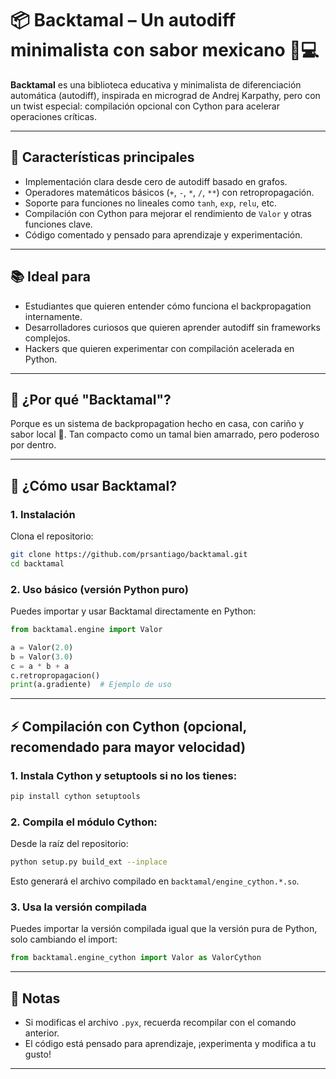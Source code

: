# 📦 Backtamal – Un autodiff minimalista con sabor mexicano 🌽💻

**Backtamal** es una biblioteca educativa y minimalista de diferenciación automática (autodiff), inspirada en micrograd de Andrej Karpathy, pero con un twist especial: compilación opcional con Cython para acelerar operaciones críticas.

---

## 🔧 Características principales

- Implementación clara desde cero de autodiff basado en grafos.
- Operadores matemáticos básicos (`+`, `-`, `*`, `/`, `**`) con retropropagación.
- Soporte para funciones no lineales como `tanh`, `exp`, `relu`, etc.
- Compilación con Cython para mejorar el rendimiento de `Valor` y otras funciones clave.
- Código comentado y pensado para aprendizaje y experimentación.

---

## 📚 Ideal para

- Estudiantes que quieren entender cómo funciona el backpropagation internamente.
- Desarrolladores curiosos que quieren aprender autodiff sin frameworks complejos.
- Hackers que quieren experimentar con compilación acelerada en Python.

---

## 🧠 ¿Por qué "Backtamal"?

Porque es un sistema de backpropagation hecho en casa, con cariño y sabor local 🌽. Tan compacto como un tamal bien amarrado, pero poderoso por dentro.

---

## 🚀 ¿Cómo usar Backtamal?

### 1. Instalación

Clona el repositorio:

```bash
git clone https://github.com/prsantiago/backtamal.git
cd backtamal
```

### 2. Uso básico (versión Python puro)

Puedes importar y usar Backtamal directamente en Python:

```python
from backtamal.engine import Valor

a = Valor(2.0)
b = Valor(3.0)
c = a * b + a
c.retropropagacion()
print(a.gradiente)  # Ejemplo de uso
```

---

## ⚡ Compilación con Cython (opcional, recomendado para mayor velocidad)

### 1. Instala Cython y setuptools si no los tienes:

```bash
pip install cython setuptools
```

### 2. Compila el módulo Cython:

Desde la raíz del repositorio:

```bash
python setup.py build_ext --inplace
```

Esto generará el archivo compilado en `backtamal/engine_cython.*.so`.

### 3. Usa la versión compilada

Puedes importar la versión compilada igual que la versión pura de Python, solo cambiando el import:

```python
from backtamal.engine_cython import Valor as ValorCython
```

---

## 📝 Notas

- Si modificas el archivo `.pyx`, recuerda recompilar con el comando anterior.
- El código está pensado para aprendizaje, ¡experimenta y modifica a tu gusto!

---
